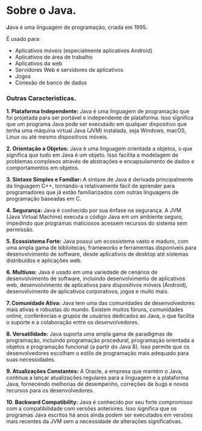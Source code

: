 # Sobre o Java.
**J**ava é uma linguagem de programação, criada em 1995.

É usado para:

*   Aplicativos móveis (especialmente aplicativos Android)
*   Aplicativos de área de trabalho
*   Aplicativos da web
*   Servidores Web e servidores de aplicativos
*   Jogos
*   Conexão de banco de dados

### Outras Caracteristicas.

**1. Plataforma Independente:**
Java é uma linguagem de programação que foi projetada para ser portável e independente de plataforma. Isso significa que um programa Java pode ser executado em qualquer dispositivo que tenha uma máquina virtual Java (JVM) instalada, seja Windows, macOS, Linux ou até mesmo dispositivos móveis.

**2. Orientação a Objetos:**
Java é uma linguagem orientada a objetos, o que significa que tudo em Java é um objeto. Isso facilita a modelagem de problemas complexos através de abstrações e encapsulamento de dados e comportamentos em objetos.

**3. Sintaxe Simples e Familiar:**
A sintaxe de Java é derivada principalmente da linguagem C++, tornando-a relativamente fácil de aprender para programadores que já estão familiarizados com outras linguagens de programação baseadas em C.

**4. Segurança:**
Java é conhecido por sua ênfase na segurança. A JVM (Java Virtual Machine) executa o código Java em um ambiente seguro, impedindo que programas maliciosos acessem recursos do sistema sem permissão.

**5. Ecossistema Forte:**
Java possui um ecossistema vasto e maduro, com uma ampla gama de bibliotecas, frameworks e ferramentas disponíveis para desenvolvimento de software, desde aplicativos de desktop até sistemas distribuídos e aplicações web.

**6. Multiuso:**
Java é usado em uma variedade de cenários de desenvolvimento de software, incluindo desenvolvimento de aplicativos web, desenvolvimento de aplicativos para dispositivos móveis (Android), desenvolvimento de aplicativos corporativos, jogos e muito mais.

**7. Comunidade Ativa:**
Java tem uma das comunidades de desenvolvedores mais ativas e robustas do mundo. Existem muitos fóruns, comunidades online, conferências e grupos de usuários dedicados ao Java, o que facilita o suporte e a colaboração entre os desenvolvedores.

**8. Versatilidade:**
Java suporta uma ampla gama de paradigmas de programação, incluindo programação procedural, programação orientada a objetos e programação funcional (a partir do Java 8). Isso permite que os desenvolvedores escolham o estilo de programação mais adequado para suas necessidades.

**9. Atualizações Constantes:**
A Oracle, a empresa que mantém o Java, continua a lançar atualizações regulares para a linguagem e a plataforma Java, fornecendo melhorias de desempenho, correções de bugs e novos recursos para os desenvolvedores.

**10. Backward Compatibility:**
Java é conhecido por seu forte compromisso com a compatibilidade com versões anteriores. Isso significa que os programas Java escritos há anos ainda podem ser executados em versões mais recentes da JVM sem a necessidade de alterações significativas.
